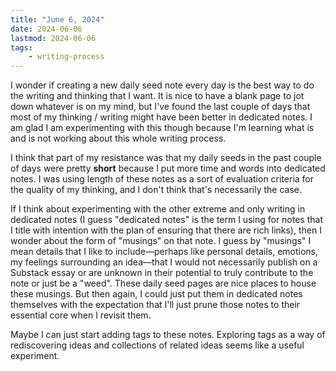```yaml
---
title: "June 6, 2024"
date: 2024-06-06
lastmod: 2024-06-06
tags:
    - writing-process
---
```


I wonder if creating a new daily seed note every day is the best way to do the writing and thinking that I want. It is nice to have a blank page to jot down whatever is on my mind, but I've found the last couple of days that most of my thinking / writing might have been better in dedicated notes. I am glad I am experimenting with this though because I'm learning what is and is not working about this whole writing process.

I think that part of my resistance was that my daily seeds in the past couple of days were pretty **short** because I put more time and words into dedicated notes. I was using length of these notes as a sort of evaluation criteria for the quality of my thinking, and I don't think that's necessarily the case.

If I think about experimenting with the other extreme and only writing in dedicated notes (I guess "dedicated notes" is the term I using for notes that I title with intention with the plan of ensuring that there are rich links), then I wonder about the form of "musings" on that note. I guess by "musings" I mean details that I like to include—perhaps like personal details, emotions, my feelings surrounding an idea—that I would not necessarily publish on a Substack essay or are unknown in their potential to truly contribute to the note or just be a "weed". These daily seed pages are nice places to house these musings. But then again, I could just put them in dedicated notes themselves with the expectation that I'll just prune those notes to their essential core when I revisit them.

Maybe I can just start adding tags to these notes. Exploring tags as a way of rediscovering ideas and collections of related ideas seems like a useful experiment.
